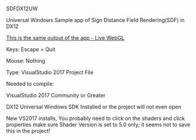 SDFDX12UW


Universal Windows Sample app of Sign Distance Field Rendering(SDF) in DX12

[This is the same output of the app - Live WebGL](https://www.vectorgenesis.net)

Keys: Escape = Quit

Mouse: Nothing

Type: VisualStudio 2017 Project File

Needed to compile:

VisualStudio 2017 Community or Greater

DX12 Universal Windows SDK Installed or the project will not even open

New VS2017 installs, You probably need to click on the shaders and click properties make sure Shader Version is 
set to 5.0 only; it seems not to save this in the project!
